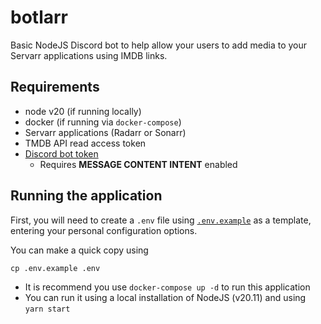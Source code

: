 # botlarr

Basic NodeJS Discord bot to help allow your users to add media to your Servarr applications using IMDB links.

## Requirements
- node v20 (if running locally)
- docker (if running via `docker-compose`)
- Servarr applications (Radarr or Sonarr)
- TMDB API read access token
- [Discord bot token](https://discord.com/developers/docs/quick-start/getting-started)
  - Requires **MESSAGE CONTENT INTENT** enabled

## Running the application
First, you will need to create a `.env` file using [`.env.example`](.env.example) as a template, entering your personal configuration options.

You can make a quick copy using
```shell
cp .env.example .env
```

- It is recommend you use `docker-compose up -d` to run this application
- You can run it using a local installation of NodeJS (v20.11) and using `yarn start`


